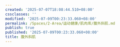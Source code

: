 ```yaml
---
created: '2025-07-07T18:08:44.510+08:00'
cssclasses: ''
modified: '2025-07-09T00:23:33.060+08:00'
permalink: /Spaces/2-Area/运动健康/肌肉库/腹外斜肌.md
publish: true
published: '2025-07-09T00:23:33.060+08:00'
title: 腹外斜肌
---
```

